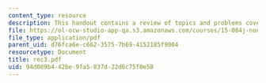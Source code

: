 ```yaml
---
content_type: resource
description: This handout contains a review of topics and problems covered in class.
file: https://ol-ocw-studio-app-qa.s3.amazonaws.com/courses/15-084j-nonlinear-programming-spring-2004/94d089b442be9fa5837d22d6c75f0e58_rec3.pdf
file_type: application/pdf
parent_uid: d76fca6e-c662-3575-7b69-4152185f9004
resourcetype: Document
title: rec3.pdf
uid: 94d089b4-42be-9fa5-837d-22d6c75f0e58
---
```

